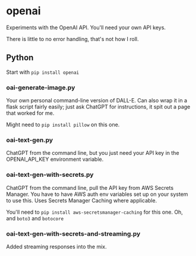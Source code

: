 # openai
Experiments with the OpenAI API. You'll need your own API keys.

There is little to no error handling, that's not how I roll.

## Python
Start with `pip install openai`

### oai-generate-image.py
Your own personal command-line version of DALL-E. Can also wrap it in a flask script fairly easily; just ask ChatGPT for instructions, it spit out a page that worked for me.

Might need to `pip install pillow` on this one.

### oai-text-gen.py
ChatGPT from the command line, but you just need your API key in the OPENAI_API_KEY environment variable.

### oai-text-gen-with-secrets.py
ChatGPT from the command line, pull the API key from AWS Secrets Manager.  You have to have AWS auth env variables set up on your system to use this. Uses Secrets Manager Caching where applicable.

You'll need to `pip install aws-secretsmanager-caching` for this one. Oh, and `boto3` and `botocore`

### oai-text-gen-with-secrets-and-streaming.py
Added streaming responses into the mix.


